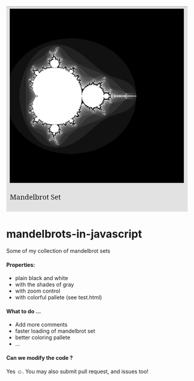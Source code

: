 ![Mandelbrot](https://raw.githubusercontent.com/pvzzombs/mandelbrots-in-javascript/master/_20190324_211353.JPG) 
# mandelbrots-in-javascript 
Some of my collection of mandelbrot sets  

#### Properties:  

* plain black and white 
* with the shades of gray 
* with zoom control 
* with colorful pallete (see test.html) 

#### What to do ... 
*  Add more comments
*  faster loading of mandelbrot set
*  better coloring pallete 
*  ...

#### Can we modify the code ? 
Yes ☺. You may also submit pull request, and issues too! 

